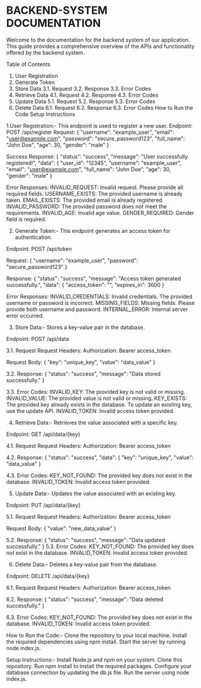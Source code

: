 # BACKEND-SYSTEM DOCUMENTATION

Welcome to the documentation for the backend system of our application. This guide provides a comprehensive overview of the APIs and functionality offered by the backend system.

Table of Contents
1. User Registration
2. Generate Token
3. Store Data
3.1. Request
3.2. Response
3.3. Error Codes
4. Retrieve Data
4.1. Request
4.2. Response
4.3. Error Codes
5. Update Data
5.1. Request
5.2. Response
5.3. Error Codes
6. Delete Data
6.1. Request
6.2. Response
6.3. Error Codes
How to Run the Code
Setup Instructions


  1.User Registration:-
This endpoint is used to register a new user.
Endpoint: POST /api/register
Request:
{
  "username": "example_user",
  "email": "user@example.com",
  "password": "secure_password123",
  "full_name": "John Doe",
  "age": 30,
  "gender": "male"
}

Success Response:
{
  "status": "success",
  "message": "User successfully registered!",
  "data": {
    "user_id": "12345",
    "username": "example_user",
    "email": "user@example.com",
    "full_name": "John Doe",
    "age": 30,
    "gender": "male"
  }

Error Responses:
INVALID_REQUEST: Invalid request. Please provide all required fields.
USERNAME_EXISTS: The provided username is already taken.
EMAIL_EXISTS: The provided email is already registered.
INVALID_PASSWORD: The provided password does not meet the requirements.
INVALID_AGE: Invalid age value.
GENDER_REQUIRED: Gender field is required.

2. Generate Token:-
This endpoint generates an access token for authentication.

Endpoint: POST /api/token

Request:
{
  "username": "example_user",
  "password": "secure_password123"
}

Response:
{
  "status": "success",
  "message": "Access token generated successfully.",
  "data": {
    "access_token": "<TOKEN>",
    "expires_in": 3600
  }

Error Responses:
INVALID_CREDENTIALS: Invalid credentials. The provided username or password is incorrect.
MISSING_FIELDS: Missing fields. Please provide both username and password.
INTERNAL_ERROR: Internal server error occurred.

3. Store Data:-
Stores a key-value pair in the database.

Endpoint: POST /api/data

3.1. Request
Request Headers:
Authorization: Bearer access_token

Request Body:
{
  "key": "unique_key",
  "value": "data_value"
}

3.2. Response:
{
  "status": "success",
  "message": "Data stored successfully."
}

3.3. Error Codes:
INVALID_KEY: The provided key is not valid or missing.
INVALID_VALUE: The provided value is not valid or missing.
KEY_EXISTS: The provided key already exists in the database. To update an existing key, use the update API.
INVALID_TOKEN: Invalid access token provided.

4. Retrieve Data:-
Retrieves the value associated with a specific key.

Endpoint: GET /api/data/{key}

4.1. Request
Request Headers:
Authorization: Bearer access_token

4.2. Response:
{
  "status": "success",
  "data": {
    "key": "unique_key",
    "value": "data_value"
  }

4.3. Error Codes:
KEY_NOT_FOUND: The provided key does not exist in the database.
INVALID_TOKEN: Invalid access token provided.

5. Update Data:-
Updates the value associated with an existing key.

Endpoint: PUT /api/data/{key}

5.1. Request
Request Headers:
Authorization: Bearer access_token

Request Body:
{
  "value": "new_data_value"
}

5.2. Response:
{
  "status": "success",
  "message": "Data updated successfully."
}
5.3. Error Codes:
KEY_NOT_FOUND: The provided key does not exist in the database.
INVALID_TOKEN: Invalid access token provided.

6. Delete Data:-
Deletes a key-value pair from the database.

Endpoint: DELETE /api/data/{key}

6.1. Request
Request Headers:
Authorization: Bearer access_token

6.2. Response:
{
  "status": "success",
  "message": "Data deleted successfully."
}

6.3. Error Codes:
KEY_NOT_FOUND: The provided key does not exist in the database.
INVALID_TOKEN: Invalid access token provided.

How to Run the Code:-
Clone the repository to your local machine.
Install the required dependencies using npm install.
Start the server by running node index.js.

Setup Instructions:-
Install Node.js and npm on your system.
Clone this repository.
Run npm install to install the required packages.
Configure your database connection by updating the db.js file.
Run the server using node index.js.
